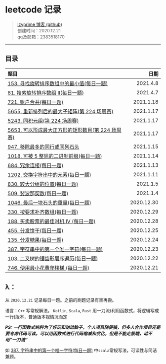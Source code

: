 # leetcode 记录

> [lzyprime 博客 (github)](https://lzyprime.github.io)   
> 创建时间：2020.12.21  
> qq及邮箱：2383518170  

---

## 目录

| 题目 | 日期 |
| :- | -: |
| [153. 寻找旋转排序数组中的最小值(每日一题)](153_寻找旋转排序数组中的最小值.md) | 2021.4.8 |
| [81. 搜索旋转排序数组 II(每日一题)](81_搜索旋转排序数组II.md) | 2021.4.7 |
| [721. 账户合并(每日一题)](721_账户合并.md) | 2021.1.18 |
| [5655. 重新排列后的最大子矩阵(第 224 场周赛)](5655_重新排列后的最大子矩阵.md) | 2021.1.17 |
| [5243. 同积元组(第 224 场周赛)](5243_同积元组.md) | 2021.1.17 |
| [5653. 可以形成最大正方形的矩形数目(第 224 场周赛)](5653_可以形成最大正方形的矩形数目.md) | 2021.1.17 |
| [947. 移除最多的同行或同列石头](947_移除最多的同行或同列石头.md) | 2021.1.15 |
| [1018. 可被 5 整除的二进制前缀(每日一题)](1018_可被5整除的二进制前缀.md) | 2021.1.14 |
| [684. 冗余连接(每日一题)](684_冗余连接.md) | 2021.1.13 |
| [1202. 交换字符串中的元素(每日一题)](1202_交换字符串中的元素.md) | 2021.1.11 |
| [830. 较大分组的位置(每日一题)](830_较大分组的位置.md) | 2021.1.5 |
| [509. 斐波那契数(每日一题)](509_斐波那契数.md) | 2021.1.4 |
| [1046. 最后一块石头的重量(每日一题)](1046_最后一块石头的重量.md) | 2020.12.30 |
| [330. 按要求补齐数组(每日一题)](330_按要求补齐数组.md) | 2020.12.29 |
| [188. 买卖股票的最佳时机 IV (每日一题)](188_买卖股票的最佳时机IV.md) | 2020.12.28 |
| [455. 分发饼干(每日一题)](455_分发饼干.md) | 2020.12.25 |
| [135. 分发糖果(每日一题)](135_分发糖果.md) | 2020.12.24 |
| [387. 字符串中的第一个唯一字符(每日一题)](387_字符串中的第一个唯一字符.md) | 2020.12.23 |
| [103. 二叉树的锯齿形层序遍历(每日一题)](103_二叉树的锯齿形层序遍历.md) | 2020.12.22 |
| [746. 使用最小花费爬楼梯 (每日一题)](746_使用最小花费爬楼梯.md) | 2020.12.21 |

## λ：

从 `2020.12.21` 记录每日一题。之前的刷题记录有空再搬。

语言：`C++` 写常规解法。 `Kotlin`, `Scala`, `Rust` 用一刀流(利用函数式，将逻辑写成一行)版本，普通版本视情况而定


***PS: 一行函数式纯粹为了好玩和动动脑子，个人项目随便搞，但多人合作项目还是要考虑代码可读。可以用函数式进行代码缩减和优化，但是不能走极端，动不动”一刀流“***

如 [387. 字符串中的第一个唯一字符(每日一题)](387_字符串中的第一个唯一字符.md) 中`scala`常规写法，可读性与简洁兼顾。